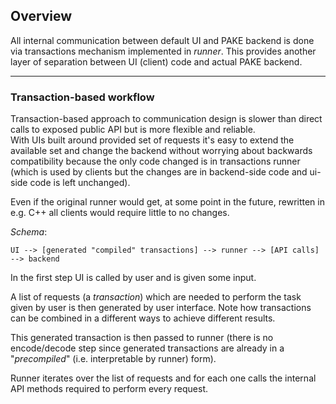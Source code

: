 ## Overview

All internal communication between default UI and PAKE backend is done via transactions mechanism implemented in
*runner*.
This provides another layer of separation between UI (client) code and actual PAKE backend.

----

### Transaction-based workflow

Transaction-based approach to communication design is slower than direct calls to exposed public API but
is more flexible and reliable.  
With UIs built around provided set of requests it's easy to extend the available set and
change the backend without worrying about backwards compatibility because
the only code changed is in transactions runner (which is used by clients but the changes are
in backend-side code and ui-side code is left unchanged).

Even if the original runner would get, at some point in the future, rewritten in e.g. C++ all clients
would require little to no changes.


*Schema*:

```
UI --> [generated "compiled" transactions] --> runner --> [API calls] --> backend
```

In the first step UI is called by user and is given some input.

A list of requests (a *transaction*) which are needed to perform the task given by user is then generated by user interface.
Note how transactions can be combined in a different ways to achieve different results.

This generated transaction is then passed to runner (there is no encode/decode step since generated transactions are
already in a "*precompiled*" (i.e. interpretable by runner) form).

Runner iterates over the list of requests and for each one calls the internal API methods required to perform every
request.
